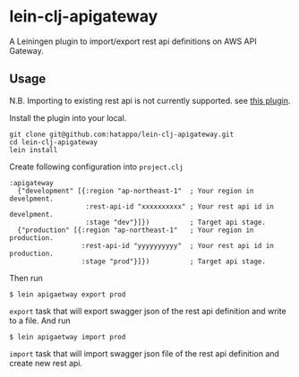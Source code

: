 # lein-clj-apigateway

A Leiningen plugin to import/export rest api definitions on AWS API Gateway.

## Usage

N.B. Importing to existing rest api is not currently supported. see [this plugin]().

Install the plugin into your local.

    git clone git@github.com:hatappo/lein-clj-apigateway.git
    cd lein-clj-apigateway
    lein install


Create following configuration into `project.clj`

    :apigateway
      {"development" [{:region "ap-northeast-1"  ; Your region in develpment.
                       :rest-api-id "xxxxxxxxxx" ; Your rest api id in develpment.
                       :stage "dev"}]})          ; Target api stage.
      {"production" [{:region "ap-northeast-1"   ; Your region in production.
                      :rest-api-id "yyyyyyyyyy"  ; Your rest api id in production.
                      :stage "prod"}]})          ; Target api stage.

Then run

    $ lein apigaetway export prod

`export` task that will export swagger json of the rest api definition and write to a file.
And run

    $ lein apigaetway import prod

`import` task that will import swagger json file of the rest api definition and create new rest api.
